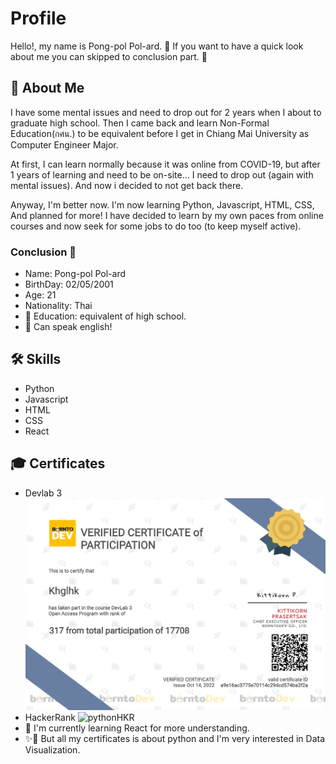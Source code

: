 
# Profile

Hello!, my name is Pong-pol Pol-ard. 👀 If you want to have a quick look about me you can skipped to conclusion part. 🤗


## 🚀 About Me
I have some mental issues and need to drop out for 2 years when I about to graduate high school. Then I came back and learn Non-Formal Education(กศน.) to be equivalent before I get in Chiang Mai University as Computer Engineer Major.

At first, I can learn normally because it was online from COVID-19, but after 1 years of learning and need to be on-site...
I need to drop out (again with mental issues). And now i decided to not get back there.

Anyway, I'm better now. I'm now learning Python, Javascript, HTML, CSS, And planned for more! I have decided to learn by my own paces from online courses and now seek for some jobs to do too (to keep myself active).

### Conclusion 📕
- Name: Pong-pol Pol-ard
- BirthDay: 02/05/2001
- Age: 21
- Nationality: Thai
- 📖 Education: equivalent of high school.
- 👄 Can speak english!

## 🛠 Skills
* Python
* Javascript
* HTML
* CSS
* React

## 🎓 Certificates
- Devlab 3
![Devlab3](https://github.com/Elaina-AFK/Elaina-AFK/blob/main/certificate.png)
- HackerRank
![pythonHKR](https://www.hackerrank.com/certificates/ac2dffb7a30c)
- 🧠 I'm currently learning React for more understanding.
- ✨👀 But all my certificates is about python and I'm very interested in Data Visualization.
